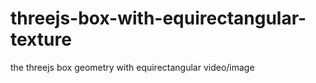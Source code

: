 # threejs-box-with-equirectangular-texture
the threejs box geometry with equirectangular video/image
